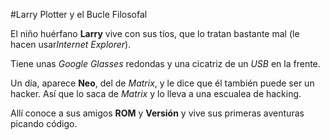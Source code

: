#Larry Plotter y el Bucle Filosofal

El niño huérfano **Larry** vive con sus tíos, que lo tratan bastante mal
(le hacen usar*Internet Explorer*).

Tiene unas *Google Glasses* redondas y una cicatriz de un *USB* en la frente.

Un día, aparece **Neo**, del de *Matrix*, y le dice que él también puede ser un hacker.
Así que lo saca de *Matrix* y lo lleva a una escualea de hacking.

Allí conoce a sus amigos **ROM** y **Versión** y vive sus primeras aventuras picando código. 
